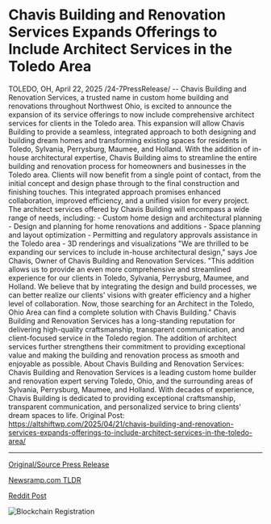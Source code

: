 # Chavis Building and Renovation Services Expands Offerings to Include Architect Services in the Toledo Area

TOLEDO, OH, April 22, 2025 /24-7PressRelease/ -- Chavis Building and Renovation Services, a trusted name in custom home building and renovations throughout Northwest Ohio, is excited to announce the expansion of its service offerings to now include comprehensive architect services for clients in the Toledo area. This expansion will allow Chavis Building to provide a seamless, integrated approach to both designing and building dream homes and transforming existing spaces for residents in Toledo, Sylvania, Perrysburg, Maumee, and Holland.  With the addition of in-house architectural expertise, Chavis Building aims to streamline the entire building and renovation process for homeowners and businesses in the Toledo area. Clients will now benefit from a single point of contact, from the initial concept and design phase through to the final construction and finishing touches. This integrated approach promises enhanced collaboration, improved efficiency, and a unified vision for every project.  The architect services offered by Chavis Building will encompass a wide range of needs, including: - Custom home design and architectural planning - Design and planning for home renovations and additions - Space planning and layout optimization - Permitting and regulatory approvals assistance in the Toledo area - 3D renderings and visualizations  "We are thrilled to be expanding our services to include in-house architectural design," says Joe Chavis, Owner of Chavis Building and Renovation Services. "This addition allows us to provide an even more comprehensive and streamlined experience for our clients in Toledo, Sylvania, Perrysburg, Maumee, and Holland. We believe that by integrating the design and build processes, we can better realize our clients' visions with greater efficiency and a higher level of collaboration. Now, those searching for an Architect in the Toledo, Ohio Area can find a complete solution with Chavis Building."  Chavis Building and Renovation Services has a long-standing reputation for delivering high-quality craftsmanship, transparent communication, and client-focused service in the Toledo region. The addition of architect services further strengthens their commitment to providing exceptional value and making the building and renovation process as smooth and enjoyable as possible.  About Chavis Building and Renovation Services: Chavis Building and Renovation Services is a leading custom home builder and renovation expert serving Toledo, Ohio, and the surrounding areas of Sylvania, Perrysburg, Maumee, and Holland. With decades of experience, Chavis Building is dedicated to providing exceptional craftsmanship, transparent communication, and personalized service to bring clients' dream spaces to life.  Original Post: https://altshiftwp.com/2025/04/21/chavis-building-and-renovation-services-expands-offerings-to-include-architect-services-in-the-toledo-area/ 

---

[Original/Source Press Release](https://www.24-7pressrelease.com/press-release/522048/chavis-building-and-renovation-services-expands-offerings-to-include-architect-services-in-the-toledo-area)
                    

[Newsramp.com TLDR](https://newsramp.com/curated-news/chavis-building-expands-to-offer-architect-services-in-toledo-area/de6230bb44f2d99a49630082b21d7fe4) 

 



[Reddit Post](https://www.reddit.com/r/RealEstate_NewsRamp/comments/1k50cx0/chavis_building_expands_to_offer_architect/) 



![Blockchain Registration](https://cdn.newsramp.app/24-7PressRelease/qrcode/254/22/knotklph.webp)